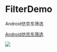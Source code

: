 # FilterDemo

Android仿京东筛选

[Android仿京东筛选](http://blog.csdn.net/mingyunxiaohai/article/details/52893695)

![](https://github.com/chsmy/FilterDemo/blob/master/app/190.gif)